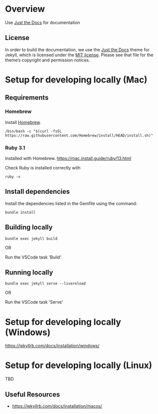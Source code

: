 # Overview

Use [Just the Docs](https://github.com/just-the-docs/just-the-docs) for documentation

## License

In order to build the documentation, we use the [Just the
Docs](https://github.com/just-the-docs/just-the-docs) theme for Jekyll, which
is licensed under the [MIT license](LICENSE.just-the-docs.txt).  Please see
that file for the theme’s copyright and permission notices.

# Setup for developing locally (Mac)

## Requirements

### Homebrew

Install [Homebrew](https://brew.sh/).
```
/bin/bash -c "$(curl -fsSL https://raw.githubusercontent.com/Homebrew/install/HEAD/install.sh)"
```

### Ruby 3.1

Installed with Homebrew. https://mac.install.guide/ruby/13.html

Check Ruby is installed correctly with
```
ruby -v
```


## Install dependencies

Install the dependencies listed in the Gemfile using the command:
```
bundle install
```

## Building locally

```
bundle exec jekyll build
```

OR

Run the VSCode task 'Build'

## Running locally

```
bundle exec jekyll serve --livereload
```

OR

Run the VSCode task 'Serve'

# Setup for developing locally (Windows)

https://jekyllrb.com/docs/installation/windows/

# Setup for developing locally (Linux)

TBD

## Useful Resources

* https://jekyllrb.com/docs/installation/macos/
